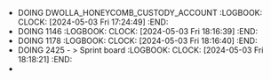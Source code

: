 - DOING DWOLLA_HONEYCOMB_CUSTODY_ACCOUNT
  :LOGBOOK:
  CLOCK: [2024-05-03 Fri 17:24:49]
  :END:
- DOING 1146
  :LOGBOOK:
  CLOCK: [2024-05-03 Fri 18:16:39]
  :END:
- DOING 1178
  :LOGBOOK:
  CLOCK: [2024-05-03 Fri 18:16:40]
  :END:
- DOING 2425 - > Sprint board
  :LOGBOOK:
  CLOCK: [2024-05-03 Fri 18:18:21]
  :END:
-